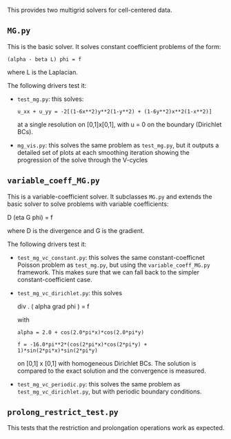 This provides two multigrid solvers for cell-centered data.

## `MG.py`

  This is the basic solver.  It solves constant coefficient
  problems of the form:

  `(alpha - beta L) phi = f`

  where L is the Laplacian.

  The following drivers test it:

  - `test_mg.py`: this solves:

    `u_xx + u_yy = -2[(1-6x**2)y**2(1-y**2) + (1-6y**2)x**2(1-x**2)]`

    at a single resolution on [0,1]x[0,1], with u = 0 on the boundary
    (Dirichlet BCs).

  - `mg_vis.py`: this solves the same problem as `test_mg.py`, but it
    outputs a detailed set of plots at each smoothing iteration showing
    the progression of the solve through the V-cycles


## `variable_coeff_MG.py`

  This is a variable-coefficient solver.  It subclasses `MG.py` and
  extends the basic solver to solve problems with variable
  coefficients:

  D (eta G phi) = f

  where D is the divergence and G is the gradient.

  The following drivers test it:

  - `test_mg_vc_constant.py`: this solves the same constant-coefficnet
    Poisson problem as `test_mg.py`, but using the `variable_coeff_MG.py`
    framework.  This makes sure that we can fall back to the simpler
    constant-coefficient case.

  - `test_mg_vc_dirichlet.py`: this solves

    div . ( alpha grad phi ) = f

    with

    `alpha = 2.0 + cos(2.0*pi*x)*cos(2.0*pi*y)`

    `f = -16.0*pi**2*(cos(2*pi*x)*cos(2*pi*y) + 1)*sin(2*pi*x)*sin(2*pi*y)`
       
    on [0,1] x [0,1] with homogeneous Dirichlet BCs.  The solution
    is compared to the exact solution and the convergence is measured.

  - `test_mg_vc_periodic.py`: this solves the same problem as
    `test_mg_vc_dirichlet.py`, but with periodic boundary conditions.



## `prolong_restrict_test.py`

  This tests that the restriction and prolongation operations work as
  expected.



